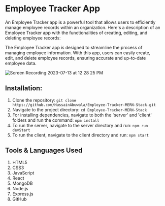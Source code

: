 # Employee Tracker App

An Employee Tracker app is a powerful tool that allows users to efficiently manage employee records within an organization. Here's a description of an Employee Tracker app with the functionalities of creating, editing, and deleting employee records:

The Employee Tracker app is designed to streamline the process of managing employee information. With this app, users can easily create, edit, and delete employee records, ensuring accurate and up-to-date employee data.

![Screen Recording 2023-07-13 at 12 28 25 PM](https://github.com/HussainAbuwala/Employee-Tracker-MERN-Stack/assets/77569166/75615dab-b165-46c6-8d53-e9742cfb411a)

## Installation:

1. Clone the repository: `git clone https://github.com/HussainAbuwala/Employee-Tracker-MERN-Stack.git`
2. Navigate to the project directory: `cd Employee-Tracker-MERN-Stack`
3. For installing dependencies, navigate to both the 'server' and 'client' folders and run the command: `npm install`
4. To run the server, navigate to the server directory and run: `npm run devStart`
5. To run the client, navigate to the client directory and run: `npm start`

## Tools & Languages Used

1. HTML5
2. CSS3
3. JavaScript
4. React
5. MongoDB
6. Node.js
7. Express.js
8. GitHub
